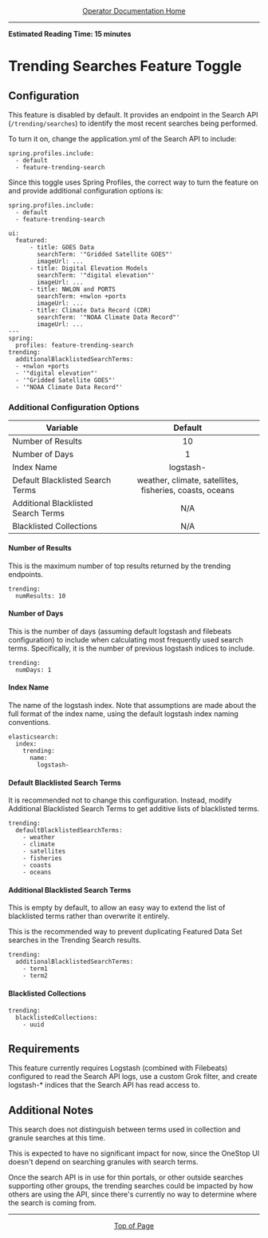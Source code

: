 <div align="center"><a href="/onestop/operator">Operator Documentation Home</a></div>
<hr>

**Estimated Reading Time: 15 minutes**

# Trending Searches Feature Toggle

## Configuration

This feature is disabled by default. It provides an endpoint in the Search API (`/trending/searches`) to identify the most recent searches being performed.

To turn it on, change the application.yml of the Search API to include:
```
spring.profiles.include:
  - default
  - feature-trending-search
```

Since this toggle uses Spring Profiles, the correct way to turn the feature on and provide additional configuration options is:

```
spring.profiles.include:
  - default
  - feature-trending-search

ui:
  featured:
      - title: GOES Data
        searchTerm: '"Gridded Satellite GOES"'
        imageUrl: ...
      - title: Digital Elevation Models
        searchTerm: '"digital elevation"'
        imageUrl: ...
      - title: NWLON and PORTS
        searchTerm: +nwlon +ports
        imageUrl: ...
      - title: Climate Data Record (CDR)
        searchTerm: '"NOAA Climate Data Record"'
        imageUrl: ...
---
spring:
  profiles: feature-trending-search
trending:
  additionalBlacklistedSearchTerms:
  - +nwlon +ports
  - '"digital elevation"'
  - '"Gridded Satellite GOES"'
  - '"NOAA Climate Data Record"'
```


### Additional Configuration Options

| Variable       | Default           |
| ------------- |:-------------:|
| Number of Results     | 10 |
| Number of Days      | 1      |
| Index Name | logstash- |
| Default Blacklisted Search Terms | weather, climate, satellites, fisheries, coasts, oceans    |
| Additional Blacklisted Search Terms | N/A |
| Blacklisted Collections | N/A |

#### Number of Results

This is the maximum number of top results returned by the trending endpoints.

```
trending:
  numResults: 10
```

#### Number of Days

This is the number of days (assuming default logstash and filebeats configuration) to include when calculating most frequently used search terms. Specifically, it is the number of previous logstash indices to include.

```
trending:
  numDays: 1
```

#### Index Name

The name of the logstash index. Note that assumptions are made about the full format of the index name, using the default logstash index naming conventions.

```
elasticsearch:
  index:
    trending:
      name:
        logstash-
```


#### Default Blacklisted Search Terms

It is recommended not to change this configuration. Instead, modify Additional Blacklisted Search Terms to get additive lists of blacklisted terms.

```
trending:
  defaultBlacklistedSearchTerms:
    - weather
    - climate
    - satellites
    - fisheries
    - coasts
    - oceans
```

#### Additional Blacklisted Search Terms

This is empty by default, to allow an easy way to extend the list of blacklisted terms rather than overwrite it entirely.

This is the recommended way to prevent duplicating Featured Data Set searches in the Trending Search results.

```
trending:
  additionalBlacklistedSearchTerms:
    - term1
    - term2
```

#### Blacklisted Collections

```
trending:
  blacklistedCollections:
    - uuid
```


## Requirements

This feature currently requires Logstash (combined with Filebeats) configured to read the Search API logs, use a custom Grok filter, and create logstash-* indices that the Search API has read access to.

## Additional Notes

This search does not distinguish between terms used in collection and granule searches at this time.

This is expected to have no significant impact for now, since the OneStop UI doesn't depend on searching granules with search terms.

Once the search API is in use for thin portals, or other outside searches supporting other groups, the trending searches could be impacted by how others are using the API, since there's currently no way to determine where the search is coming from.

<hr>
<div align="center"><a href="#">Top of Page</a></div>
